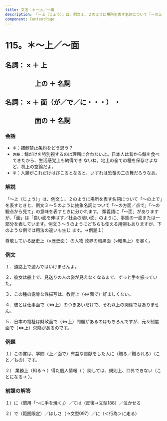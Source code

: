 ```yaml
---
title: 文法：＊～上／～面
description: 「～上（じょう）」は、例文１、２のように場所を表す名詞について「～の上で」を表すときと、例文３～５のように抽象名詞について「～の方面／点で」「～の観点から見て」の意味を表すときに分かれます。 類義語に「～面」がありますが、「面」は「良い面を伸ばす／社会の暗い面」のように、事態の一面または一部分を表しています。例文３～５のようにどちらも使える用例もありますが、下のような例では用法の違いも生じ ます。→例題１）
component: ContentPage
---
```



# 115。＊～上／～面
## 名詞： × ＋ 上
## &nbsp;&nbsp;&nbsp;&nbsp;&nbsp;&nbsp;&nbsp;&nbsp;&nbsp;&nbsp;&nbsp;&nbsp;&nbsp;&nbsp;&nbsp;&nbsp;&nbsp;&nbsp;&nbsp;上の ＋ 名詞  
## 名詞： × ＋ 面（が／で／に・・・） ・
## &nbsp;&nbsp;&nbsp;&nbsp;&nbsp;&nbsp;&nbsp;&nbsp;&nbsp;&nbsp;&nbsp;&nbsp;&nbsp;&nbsp;&nbsp;&nbsp;&nbsp;&nbsp;&nbsp;面の ＋ 名詞  
### 会話
- `李`：捕鯨禁止条約をどう思う？
- `佐藤`：鯨だけを特別視するのは理屈に合わないよ。日本人は昔から鯨を食べてきたから、生活感覚上も納得でき ないね。地上の全ての種を保存せよなど、机上の空論だよ。
- `李`：人類がこれだけはびこるとなると、いずれは恐竜の二の舞だろうなあ。
### 解説
「～上（じょう）」は、例文１、２のように場所を表す名詞について「～の上で」を表すときと、例文３～５のように抽象名詞について「～の方面／点で」「～の観点から見て」の意味を表すときに分かれます。 類義語に「～面」がありますが、「面」は「良い面を伸ばす／社会の暗い面」のように、事態の一面または一部分を表しています。例文３～５のようにどちらも使える用例もありますが、下のような例では用法の違いも生じ ます。→例題１）

尊敬している歴史上（×歴史面 ）の人物 政界の暗黒面（×暗黒上）を暴く。
### 例文
１．道路上で遊んではいけませんよ。

２．彼女は船上で、見送りの人の姿が見えなくなるまで、ずっと手を振っていた。

３．この種の露骨な性描写は、教育上（⇔面で）好ましくない。

４．彼とは仕事面で（⇔上）のつきあいだけで、それ以上の関係ではありません。

５．日本の福祉は財政面で（⇔上）問題があるのはもちろんですが、元々制度面で（⇔上）欠陥があるのです。
### 例題
１）この賞は、学問（上／面で）有益な貢献をした人に（贈る／贈られる）（こと／もの）です。

２） 業務上（知る→ ）得た個人情報（ ）関しては、規則上、口外できない（ことになる→ ）。
### 前課の解答
１）に（慣用「～に手を焼く」）／ては（反復→文型188）／泣かせる

２）で（範囲限定）／ほしさ（→文型097）／に（＜行為＞に走る）
